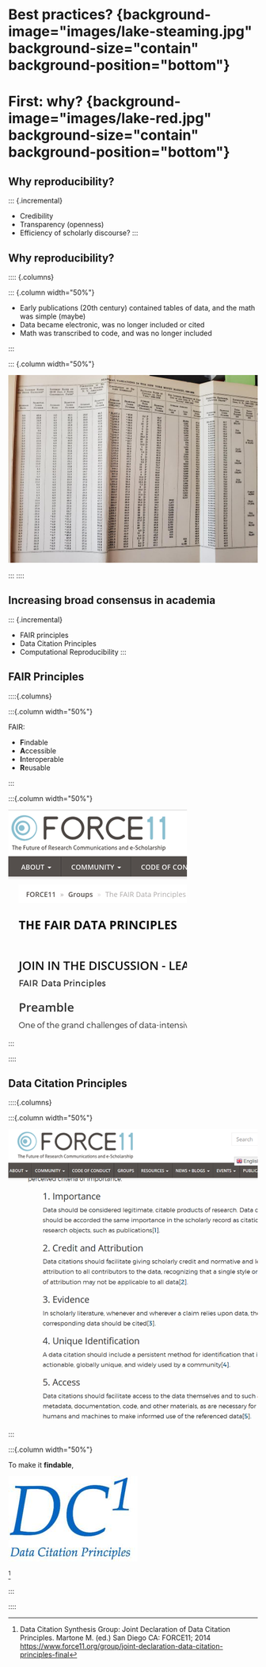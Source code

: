 # Best practices? {background-image="images/lake-steaming.jpg" background-size="contain" background-position="bottom"}

# First: why? {background-image="images/lake-red.jpg" background-size="contain" background-position="bottom"}

## Why reproducibility?

::: {.incremental}
- Credibility
- Transparency (openness)
- Efficiency of scholarly discourse?
:::

## Why reproducibility?

:::: {.columns}

::: {.column width="50%"}

- Early publications (20th century) contained tables of data, and the math was simple (maybe)
- Data became electronic, was no longer included or cited
- Math was transcribed to code, and was no longer included

:::

::: {.column width="50%"}

![AER 1911](images/aer-1911.jpeg)

:::
::::



## Increasing broad consensus in academia

::: {.incremental}
- FAIR principles
- Data Citation Principles
- Computational Reproducibility 
:::

## FAIR Principles

::::{.columns}

:::{.column width="50%"}

FAIR:

- **F**indable
- **A**ccessible
- **I**nteroperable
- **R**eusable

:::

:::{.column width="50%"}

![](images/FAIR-data-principles.png)

:::

::::

## Data Citation Principles

::::{.columns}

:::{.column width="50%"}

![](images/force11-dc.png)

:::

:::{.column width="50%"}

To make it **findable**,

![](images/force11-dc-logo.jpg)

[^dc]

[^dc]:  Data Citation Synthesis Group: Joint Declaration of Data Citation
Principles. Martone M. (ed.) San Diego CA: FORCE11; 2014
<https://www.force11.org/group/joint-declaration-data-citation-principles-final>

:::

::::



